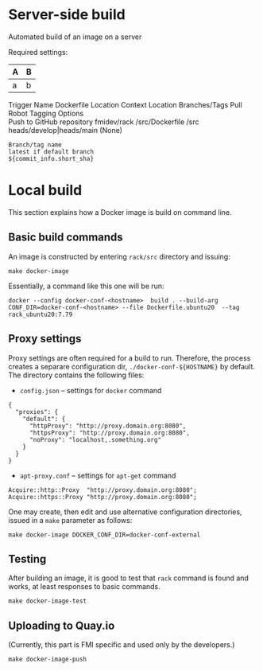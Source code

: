 


# Server-side build 

Automated build of an image on a server

Required settings:

| A | B |
| - | - |
| a | b |

Trigger Name 	Dockerfile Location 	Context Location 	Branches/Tags 	Pull Robot 	Tagging Options 	
Push to GitHub repository fmidev/rack 	/src/Dockerfile 	/src 	heads/develop|heads/main 	(None) 	

    Branch/tag name
    latest if default branch
    ${commit_info.short_sha} 


 
# Local build

This section explains how a Docker image is build on command line.

## Basic build commands

An image is constructed by entering `rack/src` directory and issuing:

```
make docker-image
```

Essentially, a command like this one will be run:
```
docker --config docker-conf-<hostname>  build . --build-arg CONF_DIR=docker-conf-<hostname> --file Dockerfile.ubuntu20  --tag rack_ubuntu20:7.79
```



## Proxy settings

Proxy settings are often required for a build to run. Therefore, the process creates a
separare configuration dir, `./docker-conf-${HOSTNAME}` by default.
The directory contains the following files:

* `config.json` – settings for `docker` command
```
{
  "proxies": {
    "default": {
      "httpProxy": "http://proxy.domain.org:8080",
      "httpsProxy": "http://proxy.domain.org:8080",
      "noProxy": "localhost,.something.org"
    }
  }
}
```

* `apt-proxy.conf` – settings for `apt-get` command
```
Acquire::http::Proxy  "http://proxy.domain.org:8080";
Acquire::https::Proxy "http://proxy.domain.org:8080";
```

One may create, then edit and use alternative configuration directories, issued in a `make` parameter as follows:

```
make docker-image DOCKER_CONF_DIR=docker-conf-external
```

## Testing 

After building an image, it is good to test that `rack` command is found and works, at least responses to basic commands.
```
make docker-image-test
```

## Uploading to Quay.io 

(Currently, this part is FMI specific and used only by the developers.)
```
make docker-image-push
```


